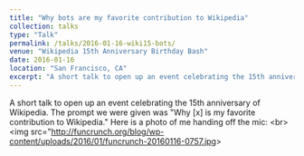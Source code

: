 ```yaml
---
title: "Why bots are my favorite contribution to Wikipedia"
collection: talks
type: "Talk"
permalink: /talks/2016-01-16-wiki15-bots/ 
venue: "Wikipedia 15th Anniversary Birthday Bash"
date: 2016-01-16
location: "San Francisco, CA"
excerpt: "A short talk to open up an event celebrating the 15th anniversary of Wikipedia. The prompt we were given was &quot;Why [x] is my favorite contribution to Wikipedia.&quot;"
---
```


A short talk to open up an event celebrating the 15th anniversary of Wikipedia. The prompt we were given was &quot;Why [x] is my favorite contribution to Wikipedia.&quot; Here is a photo of me handing off the mic: &lt;br&gt;&lt;img src=&quot;http://funcrunch.org/blog/wp-content/uploads/2016/01/funcrunch-20160116-0757.jpg&gt;

